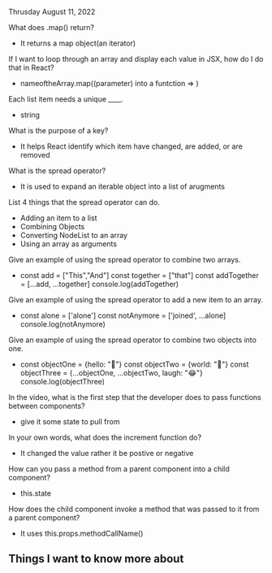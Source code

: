 Thrusday August 11, 2022

What does .map() return?
- It returns a map object(an iterator)


If I want to loop through an array and display each value in JSX, how do I do that in React?
- nameoftheArray.map((parameter) into a funtction => )


Each list item needs a unique ____.
- string


What is the purpose of a key?
- It helps React identify which item have changed, are added, or are removed


What is the spread operator?
- It is used to expand an iterable object into a list of arugments


List 4 things that the spread operator can do.
- Adding an item to a list
- Combining Objects
- Converting NodeList to an array
- Using an array as arguments

Give an example of using the spread operator to combine two arrays.
- const add = ["This","And"] const together = ["that"] const addTogether = [...add, ...together] console.log(addTogether)


Give an example of using the spread operator to add a new item to an array.
- const alone = ['alone'] const notAnymore = ['joined', ...alone] console.log(notAnymore)


Give an example of using the spread operator to combine two objects into one.
- const objectOne = {hello: "🤪"}
const objectTwo = {world: "🐻"}
const objectThree = {...objectOne, ...objectTwo, laugh: "😂"}
console.log(objectThree)


In the video, what is the first step that the developer does to pass functions between components?
- give it some state to pull from


In your own words, what does the increment function do?
- It changed the value rather it be postive or negative


How can you pass a method from a parent component into a child component?
- this.state


How does the child component invoke a method that was passed to it from a parent component?
-  It uses this.props.methodCallName()

## Things I want to know more about